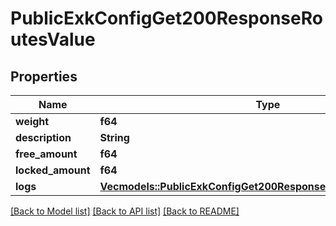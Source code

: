 # PublicExkConfigGet200ResponseRoutesValue

## Properties

Name | Type | Description | Notes
------------ | ------------- | ------------- | -------------
**weight** | **f64** |  | 
**description** | **String** |  | 
**free_amount** | **f64** |  | 
**locked_amount** | **f64** |  | 
**logs** | [**Vec<models::PublicExkConfigGet200ResponseRoutesValueLogsInner>**](_public_exk_config_get_200_response_routes_value_logs_inner.md) |  | 

[[Back to Model list]](../README.md#documentation-for-models) [[Back to API list]](../README.md#documentation-for-api-endpoints) [[Back to README]](../README.md)


